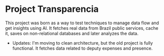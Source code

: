 <h1>Project Transparencia</h1>

<p>This project was born as a way to test techniques to manage data flow and get insights using AI. It fetches real data from Brazil public services, cache it, saves on non-relational databases and later analyzes the data.</p>

- Updates: I'm moving to clean architecture, but the old project is fully functional. It fetches data related to deputy expenses and presence.

